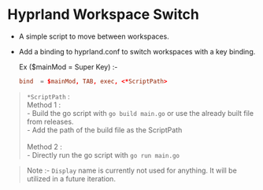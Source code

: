 # Hyprland Workspace Switch

- A simple script to move between workspaces.
- Add a binding to hyprland.conf to switch workspaces with a key binding.

  Ex ($mainMod = Super Key) :-
  ```conf
  bind  = $mainMod, TAB, exec, <*ScriptPath>
  ```

> `*ScriptPath` : <br>
    Method 1 : <br>
        - Build the go script with `go build main.go` or use the already built file from releases.<br>
        - Add the path of the build file as the ScriptPath<br><br>
    Method 2 : <br>
        - Directly run the go script with `go run main.go`

> Note :- `Display` name is currently not used for anything. It will be utilized in a future iteration.